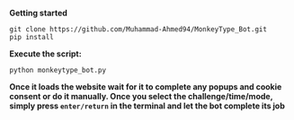 **Getting started**
```
git clone https://github.com/Muhammad-Ahmed94/MonkeyType_Bot.git
pip install
```

**Execute the script:**
```
python monkeytype_bot.py
```
**Once it loads the website wait for it to complete any popups and cookie consent or do it manually. Once you select the challenge/time/mode, simply press `enter/return` in the terminal and let the bot complete its job**

